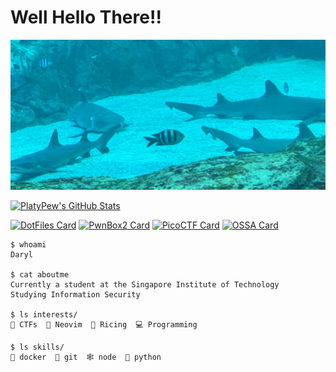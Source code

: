 # Well Hello There!!

![Danger](danger.jpg)

[![PlatyPew's GitHub Stats](https://github-readme-stats.vercel.app/api?username=platypew&count_private=true&show_icons=true&theme=onedark&custom_title=☮︎%20PlatyPew)](https://github.com/PlatyPew)

[![DotFiles Card](https://github-readme-stats.vercel.app/api/pin/?username=platypew&repo=dotfiles&theme=onedark)](https://github.com/PlatyPew/dotfiles)
[![PwnBox2 Card](https://github-readme-stats.vercel.app/api/pin/?username=platypew&repo=PwnBox2&theme=onedark)](https://github.com/PlatyPew/PwnBox2)
[![PicoCTF Card](https://github-readme-stats.vercel.app/api/pin/?username=platypew&repo=picoctf-2018-writeup&theme=onedark)](https://github.com/PlatyPew/picoctf-2018-writeup)
[![OSSA Card](https://github-readme-stats.vercel.app/api/pin/?username=platypew&repo=OSSA-notes&theme=onedark)](https://github.com/PlatyPew/OSSA-Notes)

```
$ whoami
Daryl

$ cat aboutme
Currently a student at the Singapore Institute of Technology
Studying Information Security

$ ls interests/
🚩 CTFs  📝 Neovim  🍚 Ricing  💻 Programming

$ ls skills/
🐳 docker  🌳 git  🕸 node  🐍 python
```
